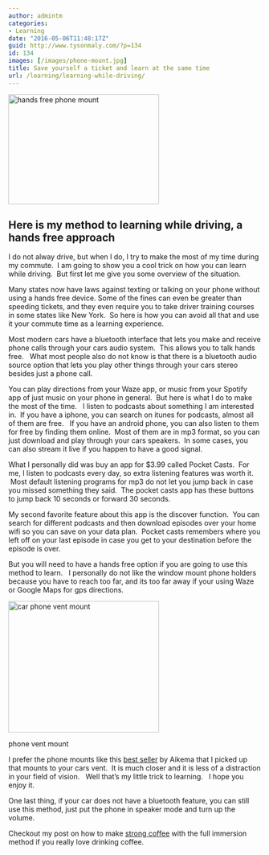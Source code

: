 ```yaml
---
author: admintm
categories:
- Learning
date: "2016-05-06T11:48:17Z"
guid: http://www.tysonmaly.com/?p=134
id: 134
images: [/images/phone-mount.jpg]
title: Save yourself a ticket and learn at the same time
url: /learning/learning-while-driving/
---
```


<a href="http://amzn.to/26ZxFMM" target="_blank" rel="nofollow"><img class="alignnone size-medium wp-image-135" src="/images/phone-mount-300x218.jpg" alt="hands free phone mount" width="300" height="218" srcset="/images/phone-mount-300x218.jpg 300w, /images/phone-mount-768x558.jpg 768w, /images/phone-mount-1024x743.jpg 1024w, /images/phone-mount.jpg 1500w" sizes="(max-width: 300px) 100vw, 300px" /></a>

## Here is my method to learning while driving, a hands free approach

I do not alway drive, but when I do, I try to make the most of my time during my commute.  I am going to show you a cool trick on how you can learn while driving.  But first let me give you some overview of the situation.

Many states now have laws against texting or talking on your phone without using a hands free device. Some of the fines can even be greater than speeding tickets, and they even require you to take driver training courses in some states like New York.  So here is how you can avoid all that and use it your commute time as a learning experience.

Most modern cars have a bluetooth interface that lets you make and receive phone calls through your cars audio system.  This allows you to talk hands free.   What most people also do not know is that there is a bluetooth audio source option that lets you play other things through your cars stereo besides just a phone call.

You can play directions from your Waze app, or music from your Spotify app of just music on your phone in general.  But here is what I do to make the most of the time.   I listen to podcasts about something I am interested in.  If you have a iphone, you can search on itunes for podcasts, almost all of them are free.   If you have an android phone, you can also listen to them for free by finding them online.  Most of them are in mp3 format, so you can just download and play through your cars speakers.  In some cases, you can also stream it live if you happen to have a good signal.

What I personally did was buy an app for $3.99 called Pocket Casts.  For me, I listen to podcasts every day, so extra listening features was worth it.  Most default listening programs for mp3 do not let you jump back in case you missed something they said.  The pocket casts app has these buttons to jump back 10 seconds or forward 30 seconds.

My second favorite feature about this app is the discover function.  You can search for different podcasts and then download episodes over your home wifi so you can save on your data plan.  Pocket casts remembers where you left off on your last episode in case you get to your destination before the episode is over.

But you will need to have a hands free option if you are going to use this method to learn.   I personally do not like the window mount phone holders because you have to reach too far, and its too far away if your using Waze or Google Maps for gps directions.

<div id="attachment_136" style="width: 310px" class="wp-caption aligncenter">
  <a href="http://amzn.to/1ry0D61" target="_blank" rel="nofollow"><img class="size-medium wp-image-136" src="/images/car-vent-mount-300x261.jpg" alt="car phone vent mount" width="300" height="261" srcset="/images/car-vent-mount-300x261.jpg 300w, /images/car-vent-mount-768x668.jpg 768w, /images/car-vent-mount-1024x890.jpg 1024w, /images/car-vent-mount.jpg 1500w" sizes="(max-width: 300px) 100vw, 300px" /></a>
  
  <p class="wp-caption-text">
    phone vent mount
  </p>
</div>

I prefer the phone mounts like this <a href="http://amzn.to/1ry0D61" target="_blank" rel="nofollow">best seller</a> by Aikema that I picked up that mounts to your cars vent.  It is much closer and it is less of a distraction in your field of vision.   Well that&#8217;s my little trick to learning.   I hope you enjoy it.

One last thing, if your car does not have a bluetooth feature, you can still use this method, just put the phone in speaker mode and turn up the volume.

Checkout my post on how to make [strong coffee](http://www.tysonmaly.com/recipes/how-to-make-strong-coffee/) with the full immersion method if you really love drinking coffee.
